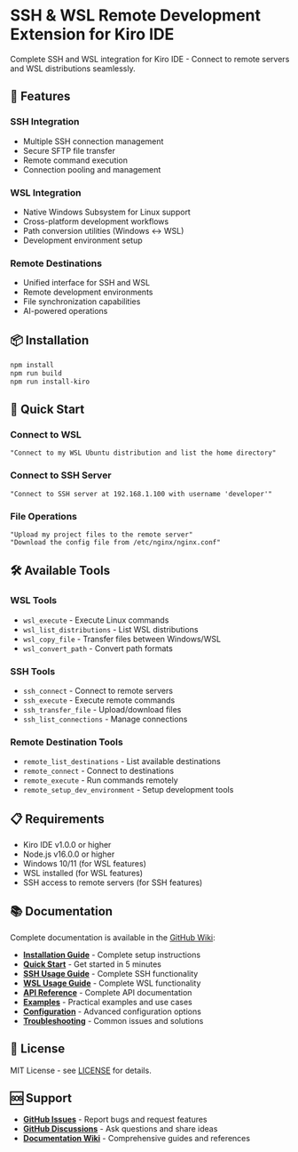 # SSH & WSL Remote Development Extension for Kiro IDE

Complete SSH and WSL integration for Kiro IDE - Connect to remote servers and WSL distributions seamlessly.

## 🚀 Features

### SSH Integration
- Multiple SSH connection management
- Secure SFTP file transfer
- Remote command execution
- Connection pooling and management

### WSL Integration
- Native Windows Subsystem for Linux support
- Cross-platform development workflows
- Path conversion utilities (Windows ↔ WSL)
- Development environment setup

### Remote Destinations
- Unified interface for SSH and WSL
- Remote development environments
- File synchronization capabilities
- AI-powered operations

## 📦 Installation

```bash
npm install
npm run build
npm run install-kiro
```

## 🎯 Quick Start

### Connect to WSL
```
"Connect to my WSL Ubuntu distribution and list the home directory"
```

### Connect to SSH Server
```
"Connect to SSH server at 192.168.1.100 with username 'developer'"
```

### File Operations
```
"Upload my project files to the remote server"
"Download the config file from /etc/nginx/nginx.conf"
```

## 🛠 Available Tools

### WSL Tools
- `wsl_execute` - Execute Linux commands
- `wsl_list_distributions` - List WSL distributions
- `wsl_copy_file` - Transfer files between Windows/WSL
- `wsl_convert_path` - Convert path formats

### SSH Tools
- `ssh_connect` - Connect to remote servers
- `ssh_execute` - Execute remote commands
- `ssh_transfer_file` - Upload/download files
- `ssh_list_connections` - Manage connections

### Remote Destination Tools
- `remote_list_destinations` - List available destinations
- `remote_connect` - Connect to destinations
- `remote_execute` - Run commands remotely
- `remote_setup_dev_environment` - Setup development tools

## 📋 Requirements

- Kiro IDE v1.0.0 or higher
- Node.js v16.0.0 or higher
- Windows 10/11 (for WSL features)
- WSL installed (for WSL features)
- SSH access to remote servers (for SSH features)

## 📚 Documentation

Complete documentation is available in the [GitHub Wiki](https://github.com/sak1620/kiro-ssh-wsl-extension/wiki):

- **[Installation Guide](https://github.com/sak1620/kiro-ssh-wsl-extension/wiki/Installation-Guide)** - Complete setup instructions
- **[Quick Start](https://github.com/sak1620/kiro-ssh-wsl-extension/wiki/Quick-Start)** - Get started in 5 minutes
- **[SSH Usage Guide](https://github.com/sak1620/kiro-ssh-wsl-extension/wiki/SSH-Usage-Guide)** - Complete SSH functionality
- **[WSL Usage Guide](https://github.com/sak1620/kiro-ssh-wsl-extension/wiki/WSL-Usage-Guide)** - Complete WSL functionality
- **[API Reference](https://github.com/sak1620/kiro-ssh-wsl-extension/wiki/API-Reference)** - Complete API documentation
- **[Examples](https://github.com/sak1620/kiro-ssh-wsl-extension/wiki/Examples)** - Practical examples and use cases
- **[Configuration](https://github.com/sak1620/kiro-ssh-wsl-extension/wiki/Configuration)** - Advanced configuration options
- **[Troubleshooting](https://github.com/sak1620/kiro-ssh-wsl-extension/wiki/Troubleshooting)** - Common issues and solutions

## 📝 License

MIT License - see [LICENSE](marketplace/LICENSE) for details.

## 🆘 Support

- **[GitHub Issues](https://github.com/sak1620/kiro-ssh-wsl-extension/issues)** - Report bugs and request features
- **[GitHub Discussions](https://github.com/sak1620/kiro-ssh-wsl-extension/discussions)** - Ask questions and share ideas
- **[Documentation Wiki](https://github.com/sak1620/kiro-ssh-wsl-extension/wiki)** - Comprehensive guides and references